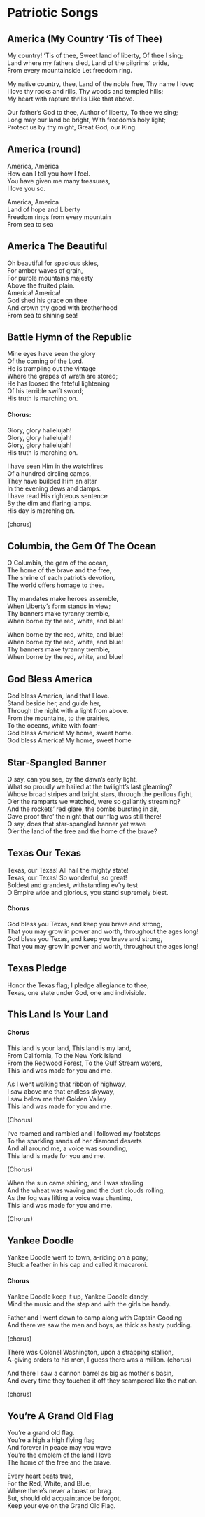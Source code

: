 # Patriotic Songs

<a name="mycountry"></a>
## America (My Country ‘Tis of Thee)
My country! ‘Tis of thee, Sweet land of liberty, Of thee I sing;<br>
Land where my fathers died, Land of the pilgrims’ pride,<br>
From every mountainside Let freedom ring.<br>

My native country, thee, Land of the noble free, Thy name I love;<br>
I love thy rocks and rills, Thy woods and templed hills;<br>
My heart with rapture thrills Like that above.<br>

Our father’s God to thee, Author of liberty, To thee we sing;<br>
Long may our land be bright, With freedom’s holy light;<br>
Protect us by thy might, Great God, our King.

<a name="round"></a>
## America (round)

America, America<br>
How can I tell you how I  feel.<br>
You have given me many treasures,<br>
I love you so.<br>

America, America<br>
Land of hope and Liberty<br>
Freedom rings from every mountain<br>
From sea to sea

<a name="america"></a>
## America The Beautiful

Oh beautiful for spacious skies,<br>
For amber waves of grain,<br>
For purple mountains majesty<br>
Above the fruited plain.<br>
America! America!<br>
God shed his grace on thee<br>
And crown thy good with brotherhood<br>
From sea to shining sea!

<a name="battlehymn"></a>
## Battle Hymn of the Republic

Mine eyes have seen the glory<br>
Of the coming of the Lord.<br>
He is trampling out the vintage<br>
Where the grapes of wrath are stored;<br>
He has loosed the fateful lightening<br>
Of his terrible swift sword;<br>
His truth is marching on.<br>

#### Chorus:

Glory, glory hallelujah!<br>
Glory, glory hallelujah!<br>
Glory, glory hallelujah!<br>
His truth is marching on.

I have seen Him in the watchfires<br>
Of a hundred circling camps,<br>
They have builded Him an altar<br>
In the evening dews and damps.<br>
I have read His righteous sentence<br>
By the dim and flaring lamps.<br>
His day is marching on.<br>

(chorus)

<a name="columbia"></a>
## Columbia, the Gem Of The Ocean

O Columbia, the gem of the ocean,<br>
The home of the brave and the free,<br>
The shrine of each patriot’s devotion,<br>
The world offers homage to thee.<br>

Thy mandates make heroes assemble,<br>
When Liberty’s form stands in view;<br>
Thy banners make tyranny tremble,<br>
When borne by the red, white, and blue!<br>

When borne by the red, white, and blue!<br>
When borne by the red, white, and blue!<br>
Thy banners make tyranny tremble,<br>
When borne by the red, white, and blue!<br>

<a name="godbless"></a>
## God Bless America

God bless America, land that I love.<br>
Stand beside her, and guide her,<br>
Through the night with a light from above.<br>
From the mountains, to the prairies,<br>
To the oceans, white with foam-<br>
God bless America! My home, sweet home.<br>
God bless America! My home, sweet home<br>

<a name="spangled"></a>
## Star-Spangled Banner

O say, can you see, by the dawn’s early light,<br>
What so proudly we hailed at the twilight’s last gleaming?<br>
Whose broad stripes and bright stars, through the perilous fight,<br>
O’er the ramparts we watched, were so gallantly streaming?<br>
And the rockets’ red glare, the bombs bursting in air,<br>
Gave proof thro’ the night that our flag was still there!<br>
O say, does that star-spangled banner yet wave<br>
O’er the land of the free and the home of the brave?<br>

<a name="texas"></a>
## Texas Our Texas

Texas, our Texas!  All hail the mighty state!<br>
Texas, our Texas! So wonderful, so great!<br>
Boldest and grandest, withstanding ev’ry test<br>
O Empire wide and glorious, you stand supremely blest.<br>

#### Chorus

God bless you Texas, and keep you brave and strong,<br>
That you may grow in power and worth, throughout the ages long!<br>
God bless you Texas, and keep you brave and strong,<br>
That you may grow in power and worth, throughout the ages long!<br>

<a name="txpledge"></a>
## Texas Pledge
Honor the Texas flag; I pledge allegiance to thee,<br>
Texas, one state under God, one and indivisible.	

<a name="land"></a>
## This Land Is Your Land

#### Chorus

This land is your land, This land is my land,<br>
From California, To the New York Island<br>
From the Redwood Forest, To the Gulf Stream waters,<br>
This land was made for you and me.

As I went walking that ribbon of highway,<br>
I saw above me that endless skyway,<br>
I saw below me that Golden Valley<br>
This land was made for you and me.<br>

(Chorus)

I’ve roamed and rambled and I followed my footsteps<br>
To the sparkling sands of her diamond deserts<br>
And all around me, a voice was sounding,<br>
This land is made for you and me. <br>

(Chorus)

When the sun came shining, and I was strolling<br>
And the wheat was waving and the dust clouds rolling,<br>
As the fog was lifting a voice was chanting,<br>
This land was made for you and me. <br>

(Chorus)

<a name="doodle"></a>
## Yankee Doodle

Yankee Doodle went to town, a-riding on a pony;<br>
Stuck a feather in his cap and called it macaroni. <br>

#### Chorus

Yankee Doodle keep it up, Yankee Doodle dandy,<br>
Mind the music and the step and with the girls be handy.<br>

Father and I went down to camp along with Captain Gooding<br>
And there we saw the men and boys, as thick as hasty pudding.

(chorus)

There was Colonel Washington, upon a strapping stallion,<br>
A-giving orders to his men, I guess there was a million. (chorus)

And there I saw a cannon barrel as big as mother's basin,<br>
And every time they touched it off they scampered like the nation. 

(chorus)

<a name="grand"></a>
## You’re A Grand Old Flag

You’re a grand old flag.<br>
You’re a high a high flying flag<br>
And forever in peace may you wave<br>
You’re the emblem of the land I love<br>
The home of the free and the brave.

Every heart beats true,<br>
For the Red, White, and Blue,<br>
Where there’s never a boast or brag.<br>
But, should old acquaintance be forgot,<br>
Keep your eye on the Grand Old Flag.




